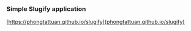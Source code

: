 ### Simple Slugify application

[https://phongtattuan.github.io/slugify](phongtattuan.github.io/slugify)


